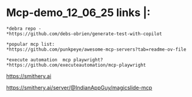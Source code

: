 # Mcp-demo_12_06_25 links |: 


	*debra repo - 
	*https://github.com/debs-obrien/generate-test-with-copilot
	
	*popular mcp list:
	*https://github.com/punkpeye/awesome-mcp-servers?tab=readme-ov-file
	
	*execute automation  mcp playwright?
	*https://github.com/executeautomation/mcp-playwright

https://smithery.ai


https://smithery.ai/server/@IndianAppGuy/magicslide-mcp


